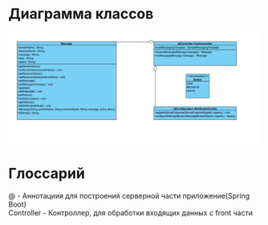 # Диаграмма классов

![Диграмма классов](./Images/Class_Diagram.jpg)

# Глоссарий
@ - Аннотациия для построения серверной части приложение(Spring Boot)  
Controller - Контроллер, для обработки входящих данных c front части

